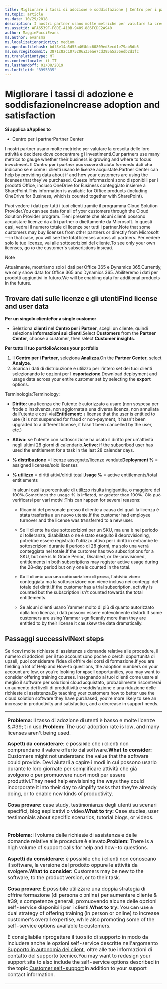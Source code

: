 ```yaml
---
title: Migliorare i tassi di adozione e soddisfazione | Centro per i partner
ms.topic: article
ms.date: 10/29/2018
description: I nostri partner usano molte metriche per valutare la crescita delle loro attività e decidere dove concentrare gli investimenti. Il Centro per i partner può essere di aiuto fornendo dati che indicano se e come i clienti usano le licenze acquistate.
ms.assetid: AFA6539F-F8DE-410B-9409-886FCDC2A940
author: MaggiePucciEvans
ms.author: evansma
ms.localizationpriority: medium
ms.openlocfilehash: bdf3e14a5d55a465bbc60809ed3ecd1e79ab5db5
ms.sourcegitcommit: 3871c82c1075206a33eae7cd395a5a36edb2d1fc
ms.translationtype: MT
ms.contentlocale: it-IT
ms.lasthandoff: 01/08/2019
ms.locfileid: "8995835"
---
```

# <a name="increase-adoption-and-satisfaction"></a><span data-ttu-id="2482a-104">Migliorare i tassi di adozione e soddisfazione</span><span class="sxs-lookup"><span data-stu-id="2482a-104">Increase adoption and satisfaction</span></span>

**<span data-ttu-id="2482a-105">Si applica a</span><span class="sxs-lookup"><span data-stu-id="2482a-105">Applies to</span></span>**

-  <span data-ttu-id="2482a-106">Centro per i partner</span><span class="sxs-lookup"><span data-stu-id="2482a-106">Partner Center</span></span>

<span data-ttu-id="2482a-107">I nostri partner usano molte metriche per valutare la crescita delle loro attività e decidere dove concentrare gli investimenti.</span><span class="sxs-lookup"><span data-stu-id="2482a-107">Our partners use many metrics to gauge whether their business is growing and where to focus investment.</span></span> <span data-ttu-id="2482a-108">Il Centro per i partner può essere di aiuto fornendo dati che indicano se e come i clienti usano le licenze acquistate.</span><span class="sxs-lookup"><span data-stu-id="2482a-108">Partner Center can help by providing data about if and how your customers are using the licenses that they've purchased.</span></span> <span data-ttu-id="2482a-109">Queste informazioni sono disponibili per i prodotti Office, incluso OneDrive for Business conteggiato insieme a SharePoint.</span><span class="sxs-lookup"><span data-stu-id="2482a-109">This information is available for Office products (including OneDrive for Business, which is counted together with SharePoint).</span></span>

<span data-ttu-id="2482a-110">Puoi vedere i dati per tutti i tuoi clienti tramite il programma Cloud Solution Provider.</span><span class="sxs-lookup"><span data-stu-id="2482a-110">You can see data for all of your customers through the Cloud Solution Provider program.</span></span> <span data-ttu-id="2482a-111">Tieni presente che alcuni clienti possono acquistare licenze da altri partner o direttamente da Microsoft. In questi casi, vedrai il numero totale di licenze per tutti i partner.</span><span class="sxs-lookup"><span data-stu-id="2482a-111">Note that some customers may buy licenses from other partners or directly from Microsoft—in that case, you will see the total licenses across all partners.</span></span> <span data-ttu-id="2482a-112">Per vedere solo le tue licenze, vai alle sottoscrizioni del cliente.</span><span class="sxs-lookup"><span data-stu-id="2482a-112">To see only your own licenses, go to the customer's subscriptions instead.</span></span>

> [!NOTE]  
>  <span data-ttu-id="2482a-113">Attualmente, mostriamo solo i dati per Office 365 e Dynamics 365.</span><span class="sxs-lookup"><span data-stu-id="2482a-113">Currently, we only show data for Office 365 and Dynamics 365.</span></span> <span data-ttu-id="2482a-114">Abiliteremo i dati per prodotti aggiuntivi in futuro.</span><span class="sxs-lookup"><span data-stu-id="2482a-114">We will be enabling data for additional products in the future.</span></span>

## <a name="find-license-and-user-data"></a><span data-ttu-id="2482a-115">Trovare dati sulle licenze e gli utenti</span><span class="sxs-lookup"><span data-stu-id="2482a-115">Find license and user data</span></span>


**<span data-ttu-id="2482a-116">Per un singolo cliente</span><span class="sxs-lookup"><span data-stu-id="2482a-116">For a single customer</span></span>**

-   <span data-ttu-id="2482a-117">Seleziona **clienti** nel **Centro per i Partner**, scegli un cliente, quindi seleziona **informazioni sui clienti**.</span><span class="sxs-lookup"><span data-stu-id="2482a-117">Select **Customers** from the **Partner Center**, choose a customer, then select **Customer insights**.</span></span>

**<span data-ttu-id="2482a-118">Per tutto il tuo portfolio</span><span class="sxs-lookup"><span data-stu-id="2482a-118">Across your portfolio</span></span>**

1.  <span data-ttu-id="2482a-119">Il **Centro per i Partner**, seleziona **Analizza**.</span><span class="sxs-lookup"><span data-stu-id="2482a-119">On the **Partner Center**, select **Analyze**.</span></span>
2.  <span data-ttu-id="2482a-120">Scarica i dati di distribuzione e utilizzo per l'intero set dei tuoi clienti selezionando le opzioni per l'**esportazione**.</span><span class="sxs-lookup"><span data-stu-id="2482a-120">Download deployment and usage data across your entire customer set by selecting the **export** options.</span></span>

<span data-ttu-id="2482a-121">Terminologia:</span><span class="sxs-lookup"><span data-stu-id="2482a-121">Terminology:</span></span>

-   <span data-ttu-id="2482a-122">**Diritto:** una licenza che l'utente è autorizzato a usare (non sospesa per frode o insolvenza, non aggiornata a una diversa licenza, non annullata dall'utente e così via)</span><span class="sxs-lookup"><span data-stu-id="2482a-122">**Entitlement:** a license that the user is entitled to use (it is not suspended for fraud or non-payment, it hasn't been upgraded to a different license, it hasn't been cancelled by the user, etc.)</span></span>

-   <span data-ttu-id="2482a-123">**Attivo:** se l'utente con sottoscrizione ha usato il diritto per un'attività negli ultimi 28 giorni di calendario.</span><span class="sxs-lookup"><span data-stu-id="2482a-123">**Active:** if the subscribed user has used the entitlement for a task in the last 28 calendar days.</span></span>

-   <span data-ttu-id="2482a-124">**% distribuzione** = licenze assegnate/licenze vendute</span><span class="sxs-lookup"><span data-stu-id="2482a-124">**Deployment %** = assigned licenses/sold licenses</span></span>

-   <span data-ttu-id="2482a-125">**% utilizzo** = diritti attivi/diritti totali</span><span class="sxs-lookup"><span data-stu-id="2482a-125">**Usage %** = active entitlements/total entitlements</span></span>

    <span data-ttu-id="2482a-126">In alcuni casi la percentuale di utilizzo risulta ingigantita, o maggiore del 100%.</span><span class="sxs-lookup"><span data-stu-id="2482a-126">Sometimes the usage % is inflated, or greater than 100%.</span></span> <span data-ttu-id="2482a-127">Ciò può verificarsi per vari motivi:</span><span class="sxs-lookup"><span data-stu-id="2482a-127">This can happen for several reasons:</span></span>

    -   <span data-ttu-id="2482a-128">Ricambi del personale presso il cliente a causa dei quali la licenza è stata trasferita a un nuovo utente.</span><span class="sxs-lookup"><span data-stu-id="2482a-128">If the customer had employee turnover and the license was transferred to a new user.</span></span>

    -   <span data-ttu-id="2482a-129">Se il cliente ha due sottoscrizioni per un SKU, ma una è nel periodo di tolleranza, disabilitata o ne è stato eseguito il deprovisioning, potrebbe essere registrato l'utilizzo attivo per i diritti in entrambe le sottoscrizioni durante il periodo di 28 giorni, ma solo una verrà conteggiata nel totale.</span><span class="sxs-lookup"><span data-stu-id="2482a-129">If the customer has two subscriptions for a SKU, but one is In Grace Period, Disabled, or De-provisioned, entitlements in both subscriptions may register active usage during the 28-day period but only one is counted in the total.</span></span>

    -   <span data-ttu-id="2482a-130">Se il cliente usa una sottoscrizione di prova, l'attività viene conteggiata ma la sottoscrizione non viene inclusa nei conteggi del totale dei diritti.</span><span class="sxs-lookup"><span data-stu-id="2482a-130">If the customer has a trial subscription, activity is counted but the subscription isn't counted towards the total entitlements.</span></span>

    -   <span data-ttu-id="2482a-131">Se alcuni clienti usano Yammer molto di più di quanto autorizzato dalla loro licenza, i dati possono essere notevolmente distorti.</span><span class="sxs-lookup"><span data-stu-id="2482a-131">If some customers are using Yammer significantly more than they are entitled to by their license it can skew the data dramatically.</span></span>

## <a name="next-steps"></a><span data-ttu-id="2482a-132">Passaggi successivi</span><span class="sxs-lookup"><span data-stu-id="2482a-132">Next steps</span></span>


<span data-ttu-id="2482a-133">Se ricevi molte richieste di assistenza e domande relative alle procedure, il numero di adozioni per il tuo account sono poche o cerchi opportunità di upsell, puoi considerare l'idea di offrire dei corsi di formazione.</span><span class="sxs-lookup"><span data-stu-id="2482a-133">If you are fielding a lot of Help and How-to questions, the adoption numbers on your account are low, or you’re looking for upsell opportunities, you may want to consider offering training courses.</span></span> <span data-ttu-id="2482a-134">Insegnando ai tuoi clienti come usare al meglio il software per soluzioni cloud acquistato, probabilmente riscontrerai un aumento dei livelli di produttività e soddisfazione e una riduzione delle richieste di assistenza.</span><span class="sxs-lookup"><span data-stu-id="2482a-134">By teaching your customers how to better use the cloud solution software they have purchased, you’re more likely to see an increase in productivity and satisfaction, and a decrease in support needs.</span></span>

<table>
<colgroup>
<col width="100%" />
</colgroup>
<tbody>
<tr class="odd">
<td><p><span data-ttu-id="2482a-135"><strong>Problema:</strong> Il tasso di adozione di utenti è basso e molte licenze & #39; t in uso.</span><span class="sxs-lookup"><span data-stu-id="2482a-135"><strong>Problem:</strong> The user adoption rate is low, and many licenses aren&#39;t being used.</span></span></p>
<p><span data-ttu-id="2482a-136"><strong>Aspetti da considerare</strong>: è possibile che i clienti non comprendano il valore offerto dal software.</span><span class="sxs-lookup"><span data-stu-id="2482a-136"><strong>What to consider:</strong> Customers might not understand the value that the software could provide.</span></span> <span data-ttu-id="2482a-137">Devi aiutarli a capire i modi in cui possono usarlo durante le loro giornate per semplificare attività che già svolgono o per promuovere nuovi modi per essere produttivi.</span><span class="sxs-lookup"><span data-stu-id="2482a-137">They need help envisioning the ways they could incorporate it into their day to simplify tasks that they’re already doing, or to enable new kinds of productivity.</span></span></p>
<p><span data-ttu-id="2482a-138"><strong>Cosa provare:</strong> case study, testimonianze degli utenti su scenari specifici, blog esplicativi o video.</span><span class="sxs-lookup"><span data-stu-id="2482a-138"><strong>What to try:</strong> Case studies, user testimonials about specific scenarios, tutorial blogs, or videos.</span></span></p></td>
</tr>
<tr class="even">
<td><p><span data-ttu-id="2482a-139"><strong>Problema</strong>: il volume delle richieste di assistenza e delle domande relative alle procedure è elevato.</span><span class="sxs-lookup"><span data-stu-id="2482a-139"><strong>Problem:</strong> There is a high volume of support calls for help and how-to questions.</span></span></p>
<p><span data-ttu-id="2482a-140"><strong>Aspetti da considerare:</strong> è possibile che i clienti non conoscano il software, la versione del prodotto oppure le attività da svolgere.</span><span class="sxs-lookup"><span data-stu-id="2482a-140"><strong>What to consider:</strong> Customers may be new to the software, to the product version, or to their task.</span></span></p>
<p><span data-ttu-id="2482a-141"><strong>Cosa provare:</strong> È possibile utilizzare una doppia strategia di offrire formazione (di persona o online) per aumentare cliente & #39; s competenze generali, promuovendo alcune delle opzioni self-service disponibili per i clienti.</span><span class="sxs-lookup"><span data-stu-id="2482a-141"><strong>What to try:</strong> You can use a dual strategy of offering training (in person or online) to increase customer&#39;s overall expertise, while also promoting some of the self-service options available to customers.</span></span></p>
<p><span data-ttu-id="2482a-142">È consigliabile riprogettare il tuo sito di supporto in modo da includere anche le opzioni self-service descritte nell'argomento <a href="customer-self-support.md" data-raw-source="[Customer self-support](customer-self-support.md)">Supporto in autonomia dei clienti</a>, oltre alle tue informazioni di contatto del supporto tecnico.</span><span class="sxs-lookup"><span data-stu-id="2482a-142">You may want to redesign your support site to also include the self-service options described in the topic <a href="customer-self-support.md" data-raw-source="[Customer self-support](customer-self-support.md)">Customer self-support</a> in addition to your support contact information.</span></span></p></td>
</tr>
</tbody>
</table>

 

 

 



